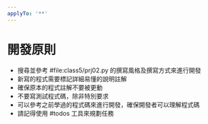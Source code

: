 ```yaml
---
applyTo: '**'
---
```


# 開發原則

-   搜尋並參考 #file:class5/prj02.py 的撰寫風格及撰寫方式來進行開發
-   新寫的程式需要標記詳細易懂的說明註解
-   確保原本的程式註解不要被更動
-   不要寫測試程式碼，除非特別要求
-   可以參考之前學過的程式碼來進行開發，確保開發者可以理解程式碼
-   請記得使用 #todos 工具來規劃任務
